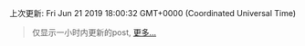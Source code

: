
  
 上次更新: Fri Jun 21 2019 18:00:32 GMT+0000 (Coordinated Universal Time) 

 > 仅显示一小时内更新的post, [更多...](screenshots/)
  